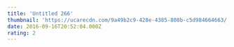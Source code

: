 ```yaml
---
title: 'Untitled 266'
thumbnail: 'https://ucarecdn.com/9a49b2c9-428e-4385-808b-c5d984664663/'
date: 2016-09-16T20:52:04.000Z
rating: 2
---
```

